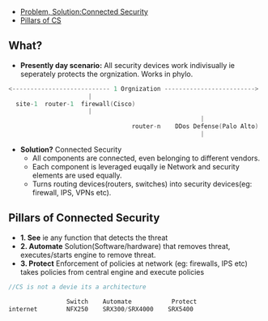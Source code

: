 - [Problem, Solution:Connected Security](#What)
- [Pillars of CS](#Pillars)

<a name="What"></a>
## What?
- **Presently day scenario:** All security devices work indivisually ie seperately protects the orgnization. Works in phylo.
```c
<--------------------------- 1 Orgnization ------------------------->
                      |
  site-1  router-1  firewall(Cisco)
                      |                                                               internet
                                                     |
                                  router-n    DDos Defense(Palo Alto)
                                                     |
```
- **Solution?** Connected Security
  - All components are connected, even belonging to different vendors.
  - Each component is leveraged euqally ie Network and security elements are used equally.
  - Turns routing devices(routers, switches) into security devices(eg: firewall, IPS, VPNs etc).

<a name="Pillars"></a>
## Pillars of Connected Security
- **1. See** ie any function that detects the threat
- **2. Automate** Solution(Software/hardware) that removes threat, executes/starts engine to remove threat.
- **3. Protect** Enforcement of policies at network (eg: firewalls, IPS etc) takes policies from central engine and execute policies
```c
//CS is not a devie its a architecture

                Switch    Automate           Protect
internet        NFX250    SRX300/SRX4000    SRX5400
```
